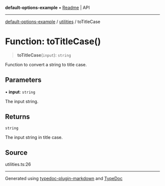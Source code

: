 **default-options-example** • [Readme](../../README.md) \| API

***

[default-options-example](../../modules.md) / [utilities](../README.md) / toTitleCase

# Function: toTitleCase()

> **toTitleCase**(`input`): `string`

Function to convert a string to title case.

## Parameters

• **input**: `string`

The input string.

## Returns

`string`

The input string in title case.

## Source

utilities.ts:26

***

Generated using [typedoc-plugin-markdown](https://www.npmjs.com/package/typedoc-plugin-markdown) and [TypeDoc](https://typedoc.org/)
